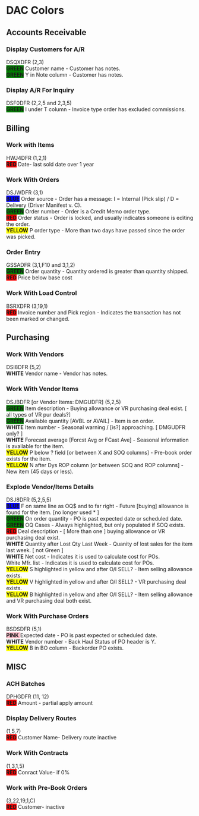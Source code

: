 # DAC Colors
## Accounts Receivable
### Display Customers for A/R
DSQXDFR (2,3)  
<span style="background-color:green">**GREEN**</span>  Customer name - Customer has notes.  
 <span style="background-color:green">**GREEN**</span> Y in Note column - Customer has notes.
### Display A/R For Inquiry
DSF0DFR (2,2,5 and 2,3,5)  
<span style="background-color:green">**GREEN**</span> I under T column - Invoice type order has excluded commissions.

## Billing
### Work with Items
HWJ4DFR (1,2,1)  
<span style="background-color:red">**RED**</span> Date- last sold date over 1 year

### Work With Orders
DSJWDFR (3,1)  
 <span style="background-color:blue">**BLUE**</span> Order source - Order has a message: I = Internal (Pick slip) / D = Delivery (Driver Manifest v. C).  
<span style="background-color:green">**GREEN**</span> Order number - Order is a Credit Memo order type.  
<span style="background-color:red">**RED**</span> Order status - Order is locked, and usually indicates someone is editing the order.  
 <span style="background-color:yellow">**YELLOW**</span> P order type - More than two days have passed since the order was picked.

### Order Entry
 GSSADFR (3,1,F10 and 3,1,2)  
<span style="background-color:green">**GREEN**</span> Order quantity - Quantity ordered is greater than quantity shipped.  
<span style="background-color:red">**RED**</span> Price below base cost

### Work With Load Control
BSRXDFR (3,19,1)  
<span style="background-color:red">**RED**</span> Invoice number and Pick region - Indicates the transaction has not been marked or changed.

## Purchasing
### Work With Vendors
 DSI8DFR (5,2)  
 <span style="background-color:white">**WHITE**</span>
 Vendor name - Vendor has notes.

### Work With Vendor Items
 DSJBDFR [or Vendor Items: DMGUDFR] (5,2,5)  
 <span style="background-color:green">**GREEN**</span> Item description - Buying allowance or VR purchasing deal exist. [ all types of VR pur deals?]  
 <span style="background-color:green">**GREEN**</span> Available quantity [AVBL or AVAIL] - Item is on order.  
 <span style="background-color:white">**WHITE**</span> Item number - Seasonal warning / [is?] approaching. [ DMGUDFR only? ]  
 <span style="background-color:white">**WHITE**</span> Forecast average [Forcst Avg or FCast Ave] - Seasonal information is available for the item.  
 <span style="background-color:yellow">**YELLOW**</span>
 P below ? field [or between X and SOQ columns] - Pre-book order exists for the item.  
 <span style="background-color:yellow">**YELLOW**</span>
 N after Dys ROP column [or between SOQ and ROP columns] - New item (45 days or less).

### Explode Vendor/Items Details
DSJ8DFR (5,2,5,5)  
 <span style="background-color:blue">**BLUE**</span>
 F on same line as OQ$ and to far right - Future [buying] allowance is found for the item. [no longer used * ]  
 <span style="background-color:green">**GREEN**</span>
 On order quantity - PO is past expected date or scheduled date.  
 <span style="background-color:green">**GREEN**</span>
 OQ Cases - Always highlighted, but only populated if SOQ exists.  
 <span style="background-color:red">**RED**</span> Deal description - [ More than one ] buying allowance or VR purchasing deal exist.  
 <span style="background-color:white">**WHITE**</span>
 Quantity after Lost Qty Last Week - Quanity of lost sales for the item last week. [ not Green ]  
 <span style="background-color:white">**WHITE**</span>
 Net cost - Indicates it is used to calculate cost for POs.  
 White Mfr. list - Indicates it is used to calculate cost for POs.  
 <span style="background-color:yellow">**YELLOW**</span>
 S highlighted in yellow and after O/I SELL? - Item selling allowance exists.  
 <span style="background-color:yellow">**YELLOW**</span>
 V highlighted in yellow and after O/I SELL? - VR purchasing deal exists.  
 <span style="background-color:yellow">**YELLOW**</span>
 B highlighted in yellow and after O/I SELL? - Item selling allowance and VR purchasing deal both exist.

### Work With Purchase Orders
BSDSDFR (5,1)  
 <span style="background-color:pink"> **PINK** </span>
 Expected date - PO is past expected or scheduled date.  
 <span style="background-color:white">**WHITE**</span>
 Vendor number - Back Haul Status of PO header is Y.  
 <span style="background-color:yellow">**YELLOW**</span>
 B in BO column - Backorder PO exists.

## MISC
### ACH Batches
DPHGDFR (11, 12)  
<span style="background-color:red">**RED**</span> Amount - partial apply amount

### Display Delivery Routes
(1,5,7)  
<span style="background-color:red">**RED**</span> Customer Name- Delivery route inactive

### Work With Contracts
(1,3,1,5)  
<span style="background-color:red">**RED**</span> Conract Value- if 0%

### Work with Pre-Book Orders
(3,22,19,1,C)  
<span style="background-color:red">**RED**</span> Customer- inactive
